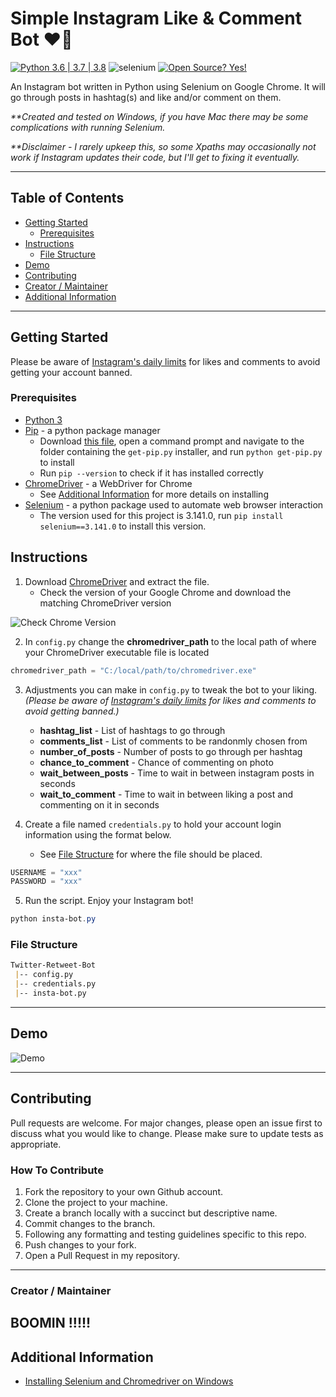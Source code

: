 # Simple Instagram Like & Comment Bot :heart::speech_balloon:

[![Python 3.6 | 3.7 | 3.8](https://img.shields.io/badge/python-3.6%20|%203.7%20|%203.8-red)](https://www.python.org/downloads/release/python-385/)
![selenium](https://img.shields.io/badge/selenium-3.141.0-blue)
[![Open Source? Yes!](https://badgen.net/badge/Open%20Source%20%3F/Yes%21/green?icon=github)](https://github.com/Naereen/badges/)

An Instagram bot written in Python using Selenium on Google Chrome. It will go through posts in hashtag(s) and like and/or comment on them.

_**Created and tested on Windows, if you have Mac there may be some complications with running Selenium._

_**Disclaimer - I rarely upkeep this, so some Xpaths may occasionally not work if Instagram updates their code, but I'll get to fixing it eventually._

---

## Table of Contents

- [Getting Started](#getting-started)
  - [Prerequisites](#prerequisites)
- [Instructions](#instructions)
  - [File Structure](#file-structure)
- [Demo](#demo)
- [Contributing](#contributing)
- [Creator / Maintainer](#creator--maintainer)
- [Additional Information](#additional-information)

---

## Getting Started

Please be aware of [Instagram's daily limits](https://socialpros.co/instagram-daily-limits#Instagram%E2%80%99s_Daily_Limits_in_2020) for likes and comments to avoid getting your account banned.

### Prerequisites

- [Python 3](https://www.python.org/downloads/)
- [Pip](https://pypi.org/project/pip/) - a python package manager
  - Download [this file](https://bootstrap.pypa.io/get-pip.py), open a command prompt and navigate to the folder containing the `get-pip.py` installer, and run `python get-pip.py` to install
  - Run `pip --version` to check if it has installed correctly
- [ChromeDriver](https://chromedriver.chromium.org/downloads) - a WebDriver for Chrome
  - See [Additional Information](#additional-information) for more details on installing
- [Selenium](https://pypi.org/project/selenium/) - a python package used to automate web browser interaction
  - The version used for this project is 3.141.0, run `pip install selenium==3.141.0` to install this version.

## Instructions

1. Download [ChromeDriver](https://chromedriver.chromium.org/downloads) and extract the file.
   - Check the version of your Google Chrome and download the matching ChromeDriver version

  ![Check Chrome Version](https://media.giphy.com/media/UWP6UbIKLFcEH1bd1B/giphy.gif)

2. In `config.py` change the **chromedriver_path** to the local path of where your ChromeDriver executable file is located

```python
chromedriver_path = "C:/local/path/to/chromedriver.exe"
```

3. Adjustments you can make in `config.py` to tweak the bot to your liking. _(Please be aware of [Instagram's daily limits](https://socialpros.co/instagram-daily-limits#Instagram%E2%80%99s_Daily_Limits_in_2020) for likes and comments to avoid getting banned.)_

   - **hashtag_list** - List of hashtags to go through
   - **comments_list** - List of comments to be randonmly chosen from
   - **number_of_posts** - Number of posts to go through per hashtag
   - **chance_to_comment** - Chance of commenting on photo
   - **wait_between_posts** - Time to wait in between instagram posts in seconds
   - **wait_to_comment** - Time to wait in between liking a post and commenting on it in seconds

4. Create a file named `credentials.py` to hold your account login information using the format below.
   - See [File Structure](#file-structure) for where the file should be placed.

```python
USERNAME = "xxx"
PASSWORD = "xxx"
```

5. Run the script. Enjoy your Instagram bot!

```powershell
python insta-bot.py
```

### File Structure

```markdown
Twitter-Retweet-Bot
 |-- config.py
 |-- credentials.py
 |-- insta-bot.py
```

---

## Demo

![Demo](https://media.giphy.com/media/T17t1meHK7sbHnQE0P/giphy.gif)

---

## Contributing

Pull requests are welcome. For major changes, please open an issue first to discuss what you would like to change. Please make sure to update tests as appropriate.

### How To Contribute

1. Fork the repository to your own Github account.
2. Clone the project to your machine.
3. Create a branch locally with a succinct but descriptive name.
4. Commit changes to the branch.
5. Following any formatting and testing guidelines specific to this repo.
6. Push changes to your fork.
7. Open a Pull Request in my repository.

---

### Creator / Maintainer

BOOMIN !!!!!
---

## Additional Information

- [Installing Selenium and Chromedriver on Windows](https://medium.com/@patrick.yoho11/installing-selenium-and-chromedriver-on-windows-e02202ac2b08)
